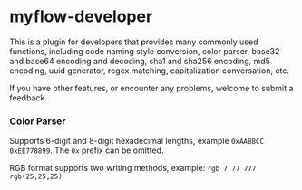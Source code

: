 # myflow-developer

This is a plugin for developers that provides many commonly used functions, including code naming style conversion, color parser, base32 and base64 encoding and decoding, sha1 and sha256 encoding, md5 encoding, uuid generator, regex matching, capitalization conversation, etc.

If you have other features, or encounter any problems, welcome to submit a feedback.

### Color Parser

Supports 6-digit and 8-digit hexadecimal lengths, example `0xAABBCC` `0xEE778899`. The `0x` prefix can be omitted.

RGB format supports two writing methods, example: `rgb 7 77 777` `rgb(25,25,25)`
